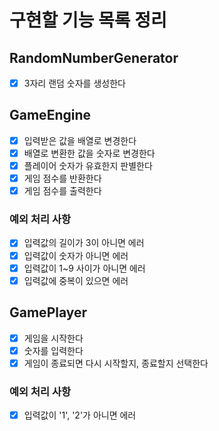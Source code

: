 # 구현할 기능 목록 정리

## RandomNumberGenerator

- [x] 3자리 랜덤 숫자를 생성한다

## GameEngine

- [x] 입력받은 값을 배열로 변경한다
- [x] 배열로 변환한 값을 숫자로 변경한다
- [x] 플레이어 숫자가 유효한지 판별한다
- [x] 게임 점수를 반환한다
- [x] 게임 점수를 출력한다

### 예외 처리 사항

- [x] 입력값의 길이가 3이 아니면 에러
- [x] 입력값이 숫자가 아니면 에러
- [x] 입력값이 1~9 사이가 아니면 에러
- [x] 입력값에 중복이 있으면 에러

## GamePlayer

- [x] 게임을 시작한다
- [x] 숫자를 입력한다
- [x] 게임이 종료되면 다시 시작할지, 종료할지 선택한다

### 예외 처리 사항

- [x] 입력값이 '1', '2'가 아니면 에러
